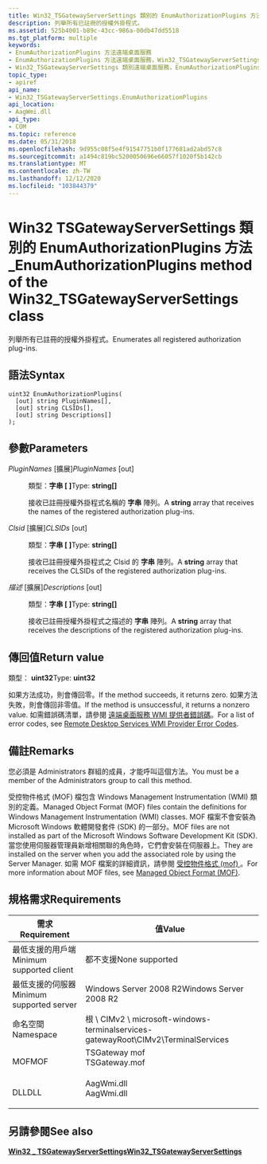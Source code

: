 ```yaml
---
title: Win32_TSGatewayServerSettings 類別的 EnumAuthorizationPlugins 方法
description: 列舉所有已註冊的授權外掛程式。
ms.assetid: 525b4001-b89c-43cc-986a-00db47dd5518
ms.tgt_platform: multiple
keywords:
- EnumAuthorizationPlugins 方法遠端桌面服務
- EnumAuthorizationPlugins 方法遠端桌面服務，Win32_TSGatewayServerSettings 類別
- Win32_TSGatewayServerSettings 類別遠端桌面服務，EnumAuthorizationPlugins 方法
topic_type:
- apiref
api_name:
- Win32_TSGatewayServerSettings.EnumAuthorizationPlugins
api_location:
- AagWmi.dll
api_type:
- COM
ms.topic: reference
ms.date: 05/31/2018
ms.openlocfilehash: 9d955c08f5e4f91547751b0f177681ad2abd57c8
ms.sourcegitcommit: a1494c819bc5200050696e66057f1020f5b142cb
ms.translationtype: MT
ms.contentlocale: zh-TW
ms.lasthandoff: 12/12/2020
ms.locfileid: "103844379"
---
```

# <a name="enumauthorizationplugins-method-of-the-win32_tsgatewayserversettings-class"></a><span data-ttu-id="2881f-106">Win32 TSGatewayServerSettings 類別的 EnumAuthorizationPlugins 方法 \_</span><span class="sxs-lookup"><span data-stu-id="2881f-106">EnumAuthorizationPlugins method of the Win32\_TSGatewayServerSettings class</span></span>

<span data-ttu-id="2881f-107">列舉所有已註冊的授權外掛程式。</span><span class="sxs-lookup"><span data-stu-id="2881f-107">Enumerates all registered authorization plug-ins.</span></span>

## <a name="syntax"></a><span data-ttu-id="2881f-108">語法</span><span class="sxs-lookup"><span data-stu-id="2881f-108">Syntax</span></span>


```mof
uint32 EnumAuthorizationPlugins(
  [out] string PluginNames[],
  [out] string CLSIDs[],
  [out] string Descriptions[]
);
```



## <a name="parameters"></a><span data-ttu-id="2881f-109">參數</span><span class="sxs-lookup"><span data-stu-id="2881f-109">Parameters</span></span>

<dl> <dt>

<span data-ttu-id="2881f-110">*PluginNames* \[擴展\]</span><span class="sxs-lookup"><span data-stu-id="2881f-110">*PluginNames* \[out\]</span></span>
</dt> <dd>

<span data-ttu-id="2881f-111">類型：**字串 \[ \]**</span><span class="sxs-lookup"><span data-stu-id="2881f-111">Type: **string\[\]**</span></span>

<span data-ttu-id="2881f-112">接收已註冊授權外掛程式名稱的 **字串** 陣列。</span><span class="sxs-lookup"><span data-stu-id="2881f-112">A **string** array that receives the names of the registered authorization plug-ins.</span></span>

</dd> <dt>

<span data-ttu-id="2881f-113">*Clsid* \[擴展\]</span><span class="sxs-lookup"><span data-stu-id="2881f-113">*CLSIDs* \[out\]</span></span>
</dt> <dd>

<span data-ttu-id="2881f-114">類型：**字串 \[ \]**</span><span class="sxs-lookup"><span data-stu-id="2881f-114">Type: **string\[\]**</span></span>

<span data-ttu-id="2881f-115">接收已註冊授權外掛程式之 Clsid 的 **字串** 陣列。</span><span class="sxs-lookup"><span data-stu-id="2881f-115">A **string** array that receives the CLSIDs of the registered authorization plug-ins.</span></span>

</dd> <dt>

<span data-ttu-id="2881f-116">*描述* \[擴展\]</span><span class="sxs-lookup"><span data-stu-id="2881f-116">*Descriptions* \[out\]</span></span>
</dt> <dd>

<span data-ttu-id="2881f-117">類型：**字串 \[ \]**</span><span class="sxs-lookup"><span data-stu-id="2881f-117">Type: **string\[\]**</span></span>

<span data-ttu-id="2881f-118">接收已註冊授權外掛程式之描述的 **字串** 陣列。</span><span class="sxs-lookup"><span data-stu-id="2881f-118">A **string** array that receives the descriptions of the registered authorization plug-ins.</span></span>

</dd> </dl>

## <a name="return-value"></a><span data-ttu-id="2881f-119">傳回值</span><span class="sxs-lookup"><span data-stu-id="2881f-119">Return value</span></span>

<span data-ttu-id="2881f-120">類型： **uint32**</span><span class="sxs-lookup"><span data-stu-id="2881f-120">Type: **uint32**</span></span>

<span data-ttu-id="2881f-121">如果方法成功，則會傳回零。</span><span class="sxs-lookup"><span data-stu-id="2881f-121">If the method succeeds, it returns zero.</span></span> <span data-ttu-id="2881f-122">如果方法失敗，則會傳回非零值。</span><span class="sxs-lookup"><span data-stu-id="2881f-122">If the method is unsuccessful, it returns a nonzero value.</span></span> <span data-ttu-id="2881f-123">如需錯誤碼清單，請參閱 [遠端桌面服務 WMI 提供者錯誤碼](terminal-services-wmi-provider-error-codes.md)。</span><span class="sxs-lookup"><span data-stu-id="2881f-123">For a list of error codes, see [Remote Desktop Services WMI Provider Error Codes](terminal-services-wmi-provider-error-codes.md).</span></span>

## <a name="remarks"></a><span data-ttu-id="2881f-124">備註</span><span class="sxs-lookup"><span data-stu-id="2881f-124">Remarks</span></span>

<span data-ttu-id="2881f-125">您必須是 Administrators 群組的成員，才能呼叫這個方法。</span><span class="sxs-lookup"><span data-stu-id="2881f-125">You must be a member of the Administrators group to call this method.</span></span>

<span data-ttu-id="2881f-126">受控物件格式 (MOF) 檔包含 Windows Management Instrumentation (WMI) 類別的定義。</span><span class="sxs-lookup"><span data-stu-id="2881f-126">Managed Object Format (MOF) files contain the definitions for Windows Management Instrumentation (WMI) classes.</span></span> <span data-ttu-id="2881f-127">MOF 檔案不會安裝為 Microsoft Windows 軟體開發套件 (SDK) 的一部分。</span><span class="sxs-lookup"><span data-stu-id="2881f-127">MOF files are not installed as part of the Microsoft Windows Software Development Kit (SDK).</span></span> <span data-ttu-id="2881f-128">當您使用伺服器管理員新增相關聯的角色時，它們會安裝在伺服器上。</span><span class="sxs-lookup"><span data-stu-id="2881f-128">They are installed on the server when you add the associated role by using the Server Manager.</span></span> <span data-ttu-id="2881f-129">如需 MOF 檔案的詳細資訊，請參閱 [受控物件格式 (mof) ](/windows/desktop/WmiSdk/managed-object-format--mof-)。</span><span class="sxs-lookup"><span data-stu-id="2881f-129">For more information about MOF files, see [Managed Object Format (MOF)](/windows/desktop/WmiSdk/managed-object-format--mof-).</span></span>

## <a name="requirements"></a><span data-ttu-id="2881f-130">規格需求</span><span class="sxs-lookup"><span data-stu-id="2881f-130">Requirements</span></span>



| <span data-ttu-id="2881f-131">需求</span><span class="sxs-lookup"><span data-stu-id="2881f-131">Requirement</span></span> | <span data-ttu-id="2881f-132">值</span><span class="sxs-lookup"><span data-stu-id="2881f-132">Value</span></span> |
|-------------------------------------|------------------------------------------------------------------------------------------|
| <span data-ttu-id="2881f-133">最低支援的用戶端</span><span class="sxs-lookup"><span data-stu-id="2881f-133">Minimum supported client</span></span><br/> | <span data-ttu-id="2881f-134">都不支援</span><span class="sxs-lookup"><span data-stu-id="2881f-134">None supported</span></span><br/>                                                                |
| <span data-ttu-id="2881f-135">最低支援的伺服器</span><span class="sxs-lookup"><span data-stu-id="2881f-135">Minimum supported server</span></span><br/> | <span data-ttu-id="2881f-136">Windows Server 2008 R2</span><span class="sxs-lookup"><span data-stu-id="2881f-136">Windows Server 2008 R2</span></span><br/>                                                        |
| <span data-ttu-id="2881f-137">命名空間</span><span class="sxs-lookup"><span data-stu-id="2881f-137">Namespace</span></span><br/>                | <span data-ttu-id="2881f-138">根 \\ CIMv2 \\ microsoft-windows-terminalservices-gateway</span><span class="sxs-lookup"><span data-stu-id="2881f-138">Root\\CIMv2\\TerminalServices</span></span><br/>                                                 |
| <span data-ttu-id="2881f-139">MOF</span><span class="sxs-lookup"><span data-stu-id="2881f-139">MOF</span></span><br/>                      | <dl> <span data-ttu-id="2881f-140"><dt>TSGateway mof</dt></span><span class="sxs-lookup"><span data-stu-id="2881f-140"><dt>TSGateway.mof</dt></span></span> </dl> |
| <span data-ttu-id="2881f-141">DLL</span><span class="sxs-lookup"><span data-stu-id="2881f-141">DLL</span></span><br/>                      | <dl> <span data-ttu-id="2881f-142"><dt>AagWmi.dll</dt></span><span class="sxs-lookup"><span data-stu-id="2881f-142"><dt>AagWmi.dll</dt></span></span> </dl>    |



## <a name="see-also"></a><span data-ttu-id="2881f-143">另請參閱</span><span class="sxs-lookup"><span data-stu-id="2881f-143">See also</span></span>

<dl> <dt>

[<span data-ttu-id="2881f-144">**Win32 \_ TSGatewayServerSettings**</span><span class="sxs-lookup"><span data-stu-id="2881f-144">**Win32\_TSGatewayServerSettings**</span></span>](win32-tsgatewayserversettings.md)
</dt> </dl>

 

